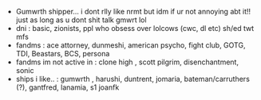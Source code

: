 - Gumwrth shipper... i dont rlly like nrmt but idm if ur not annoying abt it!! just as long as u dont shit talk gmwrt lol
- dni : basic, zionists, ppl who obsess over lolcows (cwc, dl etc) sh/ed twt mfs 
- fandms : ace attorney, dunmeshi, american psycho, fight club, GOTG, TDI, Beastars, BCS, persona
- fandms im not active in : clone high , scott pilgrim, disenchantment, sonic 
- ships i like.. : gumwrth , harushi, duntrent, jomaria, bateman/carruthers (?), gantfred, lanamia, s1 joanfk
  
